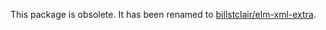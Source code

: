 This package is obsolete. It has been renamed to [billstclair/elm-xml-extra](http://package.elm-lang.org/packages/billstclair/elm-xml-extra/latest).
